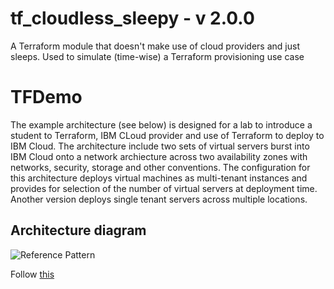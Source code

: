 # tf_cloudless_sleepy - v 2.0.0
A Terraform module that doesn't make use of cloud providers and just sleeps. Used to simulate (time-wise) a Terraform provisioning use case  

# TFDemo

The example architecture (see below) is designed for a lab to introduce a student to Terraform, IBM CLoud provider and use of Terraform to deploy to IBM Cloud. The architecture include two sets of virtual servers burst into IBM Cloud onto a network archiecture across two availability zones with networks, security, storage and other conventions. The configuration for this architecture deploys virtual machines as multi-tenant instances and provides for selection of the number of virtual servers at deployment time. Another version deploys single tenant servers across multiple locations.

## Architecture diagram


  ![Reference Pattern](https://github.com/pbahrs/TFDemo/blob/master/imgs/labarch.png)

  Follow [this](https://github.com/srikar-git/tf_cloudless_sleepy/blob/master/README.md)
  

